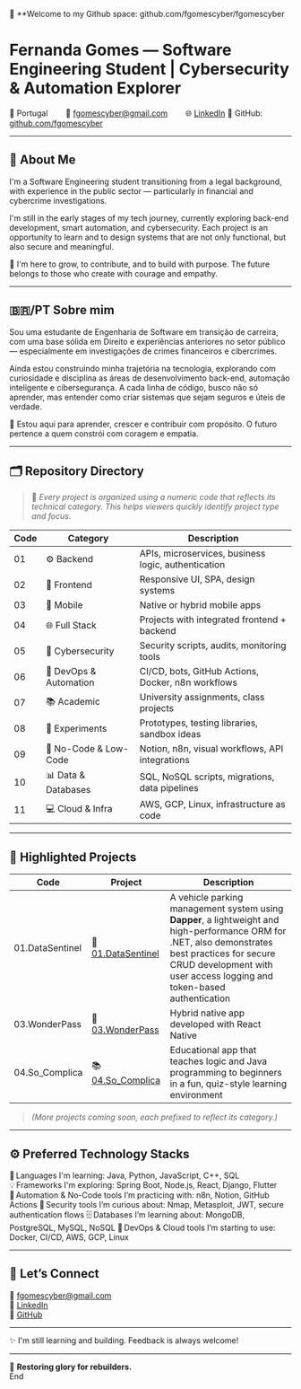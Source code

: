 
📌 **Welcome to my Github space: github.com/fgomescyber/fgomescyber 


# Fernanda Gomes — Software Engineering Student | Cybersecurity & Automation Explorer


📍 Portugal 
 📧 fgomescyber@gmail.com 
 🌐 [LinkedIn](https://www.linkedin.com/in/fgomescyber)  🔗 GitHub: [github.com/fgomescyber](https://github.com/fgomescyber)

---

## 👋 About Me

I'm a Software Engineering student transitioning from a legal background, with experience in the public sector — particularly in financial and cybercrime investigations.

I'm still in the early stages of my tech journey, currently exploring back-end development, smart automation, and cybersecurity.
Each project is an opportunity to learn and to design systems that are not only functional, but also secure and meaningful.

🧠 I'm here to grow, to contribute, and to build with purpose. The future belongs to those who create with courage and empathy.


---

## 🇧🇷/PT  Sobre mim

Sou uma estudante de Engenharia de Software em transição de carreira, com uma base sólida em Direito e experiências anteriores no setor público — especialmente em investigações de crimes financeiros e cibercrimes.

Ainda estou construindo minha trajetória na tecnologia, explorando com curiosidade e disciplina as áreas de desenvolvimento back-end, automação inteligente e cibersegurança.
A cada linha de código, busco não só aprender, mas entender como criar sistemas que sejam seguros e úteis de verdade.

🧠 Estou aqui para aprender, crescer e contribuir com propósito. O futuro pertence a quem constrói com coragem e empatia.

---

## 🗂️ Repository Directory

> 📌 *Every project is organized using a numeric code that reflects its technical category. 
This helps viewers quickly identify project type and focus.*

| Code  | Category              | Description                                               |
|-------|-----------------------|-----------------------------------------------------------|
| 01    | ⚙️ Backend           | APIs, microservices, business logic, authentication       |
| 02    | 🎨 Frontend         | Responsive UI, SPA, design systems                        |
| 03    | 📱 Mobile           | Native or hybrid mobile apps                              |
| 04    | 🌐 Full Stack       | Projects with integrated frontend + backend               |
| 05    | 🔐 Cybersecurity     | Security scripts, audits, monitoring tools                |
| 06    | 🤖 DevOps & Automation | CI/CD, bots, GitHub Actions, Docker, n8n workflows     |
| 07    | 📚 Academic          | University assignments, class projects                    |
| 08    | 🧪 Experiments       | Prototypes, testing libraries, sandbox ideas              |
| 09    | 🧠 No-Code & Low-Code | Notion, n8n, visual workflows, API integrations          |
| 10    | 📊 Data & Databases | SQL, NoSQL scripts, migrations, data pipelines            |
| 11    | 💻 Cloud & Infra     | AWS, GCP, Linux, infrastructure as code                   |

---

## 💼 Highlighted Projects

| Code          | Project         | Description                                             |
|---------------|------------------|---------------------------------------------------------|
| 01.DataSentinel | 🔐 [01.DataSentinel](https://github.com/fgomescyber/01.DataSentinel) | A vehicle parking management system using **Dapper**, a lightweight and high-performance ORM for .NET, also demonstrates best practices for secure CRUD development with user access logging and token-based authentication     |
| 03.WonderPass  | 🚀 [03.WonderPass](https://github.com/fgomescyber/03.WonderPass)   |   Hybrid native app developed with React Native    |
| 04.So_Complica      | 📚 [04.So_Complica](https://github.com/fgomescyber/04.So_Complica)           | Educational app that teaches logic and Java programming to beginners in a fun, quiz-style learning environment |

> *(More projects coming soon, each prefixed to reflect its category.)*

---

## ⚙️ Preferred Technology Stacks

🧱 Languages I'm learning: Java, Python, JavaScript, C++, SQL
💡 Frameworks I'm exploring: Spring Boot, Node.js, React, Django, Flutter
🧠 Automation & No-Code tools I’m practicing with: n8n, Notion, GitHub Actions
🔐 Security tools I’m curious about: Nmap, Metasploit, JWT, secure authentication flows
🗄️ Databases I’m learning about: MongoDB, PostgreSQL, MySQL, NoSQL
🚀 DevOps & Cloud tools I’m starting to use: Docker, CI/CD, AWS, GCP, Linux



---

## 🤝 Let’s Connect

📧 fgomescyber@gmail.com  
🔗 [LinkedIn](https://linkedin.com/in/fgomescyber)  
🔗 [GitHub](https://github.com/fgomescyber)

---


✨ I'm still learning and building. Feedback is always welcome!

---

🧠 **Restoring glory for rebuilders.**  
End
